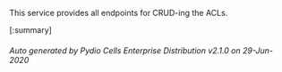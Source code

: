 






This service provides all endpoints for CRUD-ing the ACLs.

[:summary]

###### Auto generated by Pydio Cells Enterprise Distribution v2.1.0 on 29-Jun-2020
